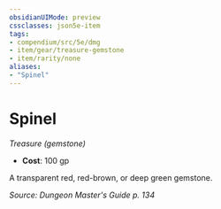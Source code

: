 ```yaml
---
obsidianUIMode: preview
cssclasses: json5e-item
tags:
- compendium/src/5e/dmg
- item/gear/treasure-gemstone
- item/rarity/none
aliases: 
- "Spinel"
---
```

# Spinel
*Treasure (gemstone)*  

- **Cost**: 100 gp

A transparent red, red-brown, or deep green gemstone.

*Source: Dungeon Master's Guide p. 134*